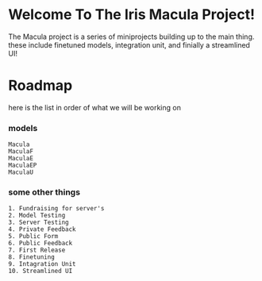 # Welcome To The Iris Macula Project!
The Macula project is a series of miniprojects building up to the main thing. these include finetuned models, integration unit, and finially a streamlined UI!
# Roadmap
here is the list in order of what we will be working on
### models
```
Macula
MaculaF
MaculaE
MaculaEP
MaculaU
```
### some other things
```
1. Fundraising for server's
2. Model Testing
3. Server Testing
4. Private Feedback
5. Public Form
6. Public Feedback
7. First Release
8. Finetuning
9. Intagration Unit
10. Streamlined UI
```
